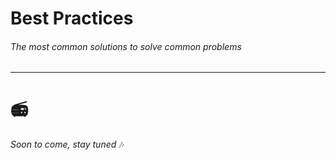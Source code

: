 # Best Practices
###### The most common solutions to solve common problems
---
#  📻
_Soon to come, stay tuned_ 🎶